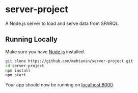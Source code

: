 # server-project
A Node.js server to load and serve data from SPARQL.

## Running Locally

Make sure you have [Node.js](http://nodejs.org/) installed.

```sh
git clone https://github.com/mehtanin/server-project.git
cd server-project
npm install
npm start
```

Your app should now be running on [localhost:8000](http://localhost:8000/).
